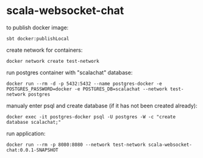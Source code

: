 # scala-websocket-chat

to publish docker image:
```
sbt docker:publishLocal
```

create network for containers:
```
docker network create test-network
```

run postgres container with "scalachat" database:
```
docker run --rm -d -p 5432:5432 --name postgres-docker -e POSTGRES_PASSWORD=docker -e POSTGRES_DB=scalachat --network test-network postgres
```

manualy enter psql and create database (if it has not been created already):
```
docker exec -it postgres-docker psql -U postgres -W -c "create database scalachat;"
```

run application:
```
docker run --rm -p 8080:8080 --network test-network scala-websocket-chat:0.0.1-SNAPSHOT
```
